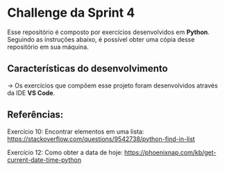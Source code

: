 # Challenge da Sprint 4

Esse repositório é composto por exercícios desenvolvidos em **Python**.
Seguindo as instruções abaixo, é possível obter uma cópia desse repositório em sua máquina.

## Características do desenvolvimento

-> Os exercícios que compõem esse projeto foram desenvolvidos através da IDE **VS Code**.

## Referências:

Exercício 10:
Encontrar elementos em uma lista: https://stackoverflow.com/questions/9542738/python-find-in-list

Exercício 12:
Como obter a data de hoje: https://phoenixnap.com/kb/get-current-date-time-python
